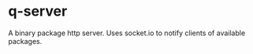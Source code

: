 q-server
========

A binary package http server. Uses socket.io to notify clients of available packages.